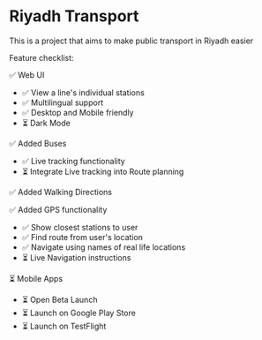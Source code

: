 # Riyadh Transport
This is a project that aims to make public transport in Riyadh easier


Feature checklist:

✅ Web UI
- ✅ View a line's individual stations
- ✅ Multilingual support
- ✅ Desktop and Mobile friendly
- ⏳ Dark Mode

✅ Added Buses
- ✅ Live tracking functionality
- ⏳ Integrate Live tracking into Route planning

✅ Added Walking Directions

✅ Added GPS functionality
- ✅ Show closest stations to user
- ✅ Find route from user's location
- ✅ Navigate using names of real life locations
- ⏳ Live Navigation instructions

⏳ Mobile Apps
- ⏳ Open Beta Launch
- ⏳ Launch on Google Play Store
- ⏳ Launch on TestFlight
